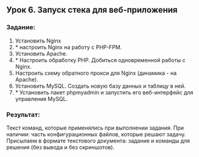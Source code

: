 ## Урок 6. Запуск стека для веб-приложения

### Задание:

1. Установить Nginx
2. \* настроить Nginx на работу с PHP-FPM.
3. Установить Apache.
4. \* Настроить обработку PHP. Добиться одновременной работы с Nginx.
5. Настроить схему обратного прокси для Nginx (динамика - на Apache).
6. Установить MySQL. Создать новую базу данных и таблицу в ней.
7. \* Установить пакет phpmyadmin и запустить его веб-интерфейс для управления MySQL.

### Результат:

Текст команд, которые применялись при выполнении задания. При наличии: часть конфигурационных файлов, которые решают задачу. Присылаем в формате текстового документа: задание и команды для решения (без вывода и без скриншотов).
